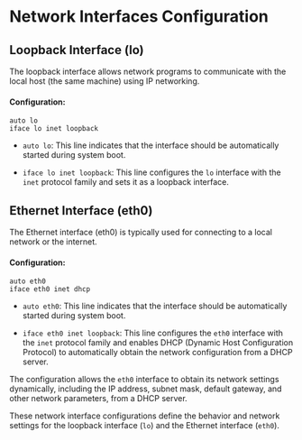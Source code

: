 # Network Interfaces Configuration
## Loopback Interface (lo)

The loopback interface allows network programs to communicate with the local host (the same machine) using IP networking.

#### Configuration:
```shell
auto lo
iface lo inet loopback
```
  * `auto lo`: This line indicates that the interface should be automatically started during system boot.
  
  * `iface lo inet loopback`: This line configures the `lo` interface with the `inet` protocol family and sets it as a loopback interface.

## Ethernet Interface (eth0)

The Ethernet interface (eth0) is typically used for connecting to a local network or the internet.

#### Configuration:
```shell
auto eth0
iface eth0 inet dhcp
```
  * `auto eth0`: This line indicates that the interface should be automatically started during system boot.
  
  * `iface eth0 inet loopback`: This line configures the `eth0` interface with the `inet` protocol family and enables DHCP (Dynamic Host Configuration Protocol) to automatically obtain the network configuration from a DHCP server.
  
The configuration allows the `eth0` interface to obtain its network settings dynamically, including the IP address, subnet mask, default gateway, and other network parameters, from a DHCP server.

These network interface configurations define the behavior and network settings for the loopback interface (`lo`) and the Ethernet interface (`eth0`).
